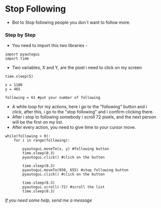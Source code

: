 # Stop Following
* Bot to Stop following people you don`t want to follow more.

### Step by Step

* You need to import this two libraries -
```
import pyautogui
import time
```

* Two variables, X and Y, are the pixel i need to click on my screen
```
time.sleep(5)

x = 1100
y = 465

following = 61 #put your number of following
```

* A while loop for my actions, here i go to the "following" button and i click, after this, i go to the "stop following" and i confirm clicking there.
* After i stop to following somebody i scroll 72 pixels, and the next person will be the first on my list.
* After every action, you need to give time to your cursor move.
```
while(following > 0):
    for i in range(following):
        
        pyautogui.moveTo(x, y) #following button
        time.sleep(0.3)
        pyautogui.click() #click on the button

        time.sleep(0.3)
        pyautogui.moveTo(950, 655) #stop following button
        pyautogui.click() #click on the button

        time.sleep(0.3)
        pyautogui.scroll(-72) #scroll the list
        time.sleep(0.3)
```

*If you need some help, send me a message*

